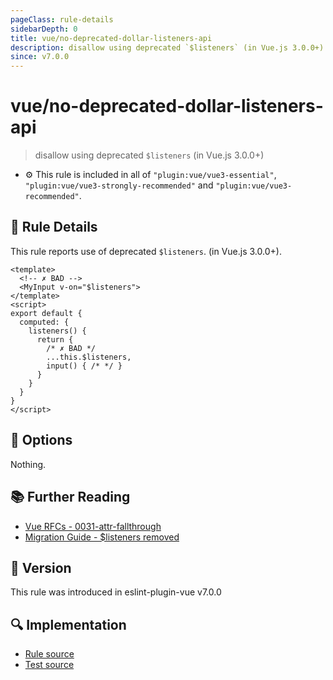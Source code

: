 ```yaml
---
pageClass: rule-details
sidebarDepth: 0
title: vue/no-deprecated-dollar-listeners-api
description: disallow using deprecated `$listeners` (in Vue.js 3.0.0+)
since: v7.0.0
---
```

# vue/no-deprecated-dollar-listeners-api

> disallow using deprecated `$listeners` (in Vue.js 3.0.0+)

- :gear: This rule is included in all of `"plugin:vue/vue3-essential"`, `"plugin:vue/vue3-strongly-recommended"` and `"plugin:vue/vue3-recommended"`.

## :book: Rule Details

This rule reports use of deprecated `$listeners`. (in Vue.js 3.0.0+).

<eslint-code-block :rules="{'vue/no-deprecated-dollar-listeners-api': ['error']}">

```vue
<template>
  <!-- ✗ BAD -->
  <MyInput v-on="$listeners">
</template>
<script>
export default {
  computed: {
    listeners() {
      return {
        /* ✗ BAD */
        ...this.$listeners,
        input() { /* */ }
      }
    }
  }
}
</script>
```

</eslint-code-block>

## :wrench: Options

Nothing.

## :books: Further Reading

- [Vue RFCs - 0031-attr-fallthrough](https://github.com/vuejs/rfcs/blob/master/active-rfcs/0031-attr-fallthrough.md)
- [Migration Guide - $listeners removed](https://v3-migration.vuejs.org/breaking-changes/listeners-removed.html)

## :rocket: Version

This rule was introduced in eslint-plugin-vue v7.0.0

## :mag: Implementation

- [Rule source](https://github.com/vuejs/eslint-plugin-vue/blob/master/lib/rules/no-deprecated-dollar-listeners-api.js)
- [Test source](https://github.com/vuejs/eslint-plugin-vue/blob/master/tests/lib/rules/no-deprecated-dollar-listeners-api.js)
